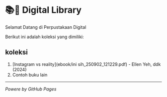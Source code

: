 # 📚🦖 Digital Library

Selamat Datang di Perpustakaan Digital

Berikut ini adalah koleksi yang dimiliki:
## koleksi

1. [Instagram vs reality](ebook/ini sih_250902_121229.pdf) - Ellen Yeh, ddk (2024)
2. Contoh buku lain

---

*Powere by GitHub Pages*
